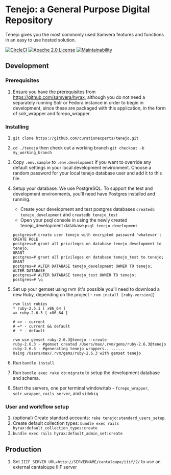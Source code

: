 Tenejo: a General Purpose Digital Repository
============================================

Tenejo gives you the most commonly used Samvera features and functions in an easy to use hosted solution.

[![CircleCI](https://circleci.com/gh/curationexperts/tenejo.svg?style=svg)](https://circleci.com/gh/curationexperts/tenejo) [![Apache 2.0 License](http://img.shields.io/badge/APACHE2-license-blue.svg)](./LICENSE) [![Maintainability](https://api.codeclimate.com/v1/badges/11b857b0d512575d91c5/maintainability)](https://codeclimate.com/github/curationexperts/tenejo/maintainability)

Development
-----------

### Prerequisites
1. Ensure you have the prerequisites from https://github.com/samvera/hyrax, although you do not need a separately running Solr or Fedora instance in order to begin in development, since these are packaged with this application, in the form of solr_wrapper and fcrepo_wrapper.

### Installing
1. `git clone https://github.com/curationexperts/tenejo.git`
1. `cd ./tenejo` then check out a working branch `git checkout -b my_working_branch`
1. Copy `.env.sample` to `.env.development` if you want to override any default settings in your local development environment. Choose a random password for your local tenejo database user and add it to this file.
1. Setup your database.
   We use PostgreSQL. To support the test and development environments, you'll
   need have Postgres installed and running.

    * Create your development and test postgres databases `createdb tenejo_development` and `createdb tenejo_test`
    * Open your psql console in using the newly created tenejo_development database `psql tenejo_development`
    ```
    postgres=# create user tenejo with encrypted password 'whatever';
    CREATE ROLE
    postgres=# grant all privileges on database tenejo_development to tenejo;
    GRANT
    postgres=# grant all privileges on database tenejo_test to tenejo;
    GRANT
    postgres=# ALTER DATABASE tenejo_development OWNER TO tenejo;
    ALTER DATABASE
    postgres=# ALTER DATABASE tenejo_test OWNER TO tenejo;
    postgres=# \q
    ```
1. Set up your gemset using rvm (it's possible you'll need to download a new Ruby, depending on the project - `rvm install [ruby-version]`)
    ```
    rvm list rubies
    * ruby-2.5.1 [ x86_64 ]
    => ruby-2.6.3 [ x86_64 ]

    # => - current
    # =* - current && default
    #  * - default

    rvm use gemset ruby-2.6.3@tenejo --create
    ruby-2.6.3 - #gemset created /Users/max/.rvm/gems/ruby-2.6.3@tenejo
    ruby-2.6.3 - #generating tenejo wrappers.........
    Using /Users/max/.rvm/gems/ruby-2.6.3 with gemset tenejo
    ```
1. Run `bundle install`
1. Run `bundle exec rake db:migrate` to setup the development database and schema.
1. Start the servers, one per terminal window/tab - `fcrepo_wrapper`, `solr_wrapper`, `rails server`, and `sidekiq`
### User and workflow setup
1. (optional) Create standard accounts: `rake tenejo:standard_users_setup`.
1. Create default collection types: `bundle exec rails hyrax:default_collection_types:create`
1. `bundle exec rails hyrax:default_admin_set:create`

Production
----------
1. Set `IIIF_SERVER_URL=http://SERVERNAME/cantaloupe/iiif/2/` to use an external cantaloupe IIIF server
